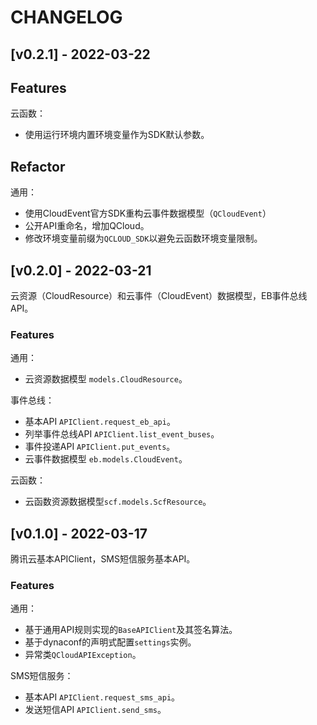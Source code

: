 # CHANGELOG

## [v0.2.1] - 2022-03-22 

## Features

云函数：
- 使用运行环境内置环境变量作为SDK默认参数。

## Refactor

通用：
- 使用CloudEvent官方SDK重构云事件数据模型（`QCloudEvent`）
- 公开API重命名，增加QCloud。
- 修改环境变量前缀为`QCLOUD_SDK`以避免云函数环境变量限制。

## [v0.2.0] - 2022-03-21

云资源（CloudResource）和云事件（CloudEvent）数据模型，EB事件总线API。

### Features

通用：
  - 云资源数据模型 `models.CloudResource`。

事件总线：
  - 基本API `APIClient.request_eb_api`。
  - 列举事件总线API `APIClient.list_event_buses`。
  - 事件投递API `APIClient.put_events`。
  - 云事件数据模型 `eb.models.CloudEvent`。

云函数：
  - 云函数资源数据模型`scf.models.ScfResource`。


## [v0.1.0] - 2022-03-17 

腾讯云基本APIClient，SMS短信服务基本API。

### Features

通用：
  - 基于通用API规则实现的`BaseAPIClient`及其签名算法。
  - 基于dynaconf的声明式配置`settings`实例。
  - 异常类`QCloudAPIException`。

SMS短信服务：
  - 基本API `APIClient.request_sms_api`。
  - 发送短信API `APIClient.send_sms`。
